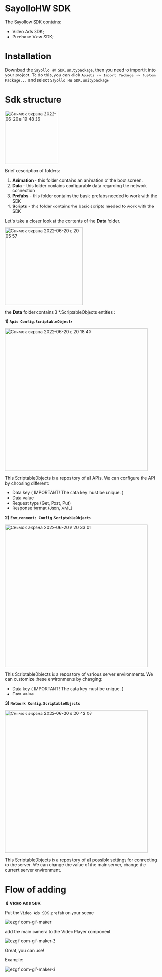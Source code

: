 # SayolloHW SDK
The Sayollow SDK contains: 
  - Video Ads SDK;
  - Purchase View SDK;

# Installation
Download the ```Sayollo HW SDK.unitypackage```, then you need to import it into your project. To do this, you can click ```Assets -> Import Package -> Custom Package...```
and select ```Sayollo HW SDK.unitypackage```

# Sdk structure
<img width="175" alt="Снимок экрана 2022-06-20 в 19 48 26" src="https://user-images.githubusercontent.com/59806365/174662939-ddc99ba7-916c-4d01-bb94-d55646117124.png">

Brief description of folders:
 1) **Animation** - this folder contains an animation of the boot screen.
 2) **Data** - this folder contains configurable data regarding the network connection
 3) **Prefabs** - this folder contains the basic prefabs needed to work with the SDK
 4) **Scripts** - this folder contains the basic scripts needed to work with the SDK

Let's take a closer look at the contents of the **Data** folder.

<img width="255" alt="Снимок экрана 2022-06-20 в 20 05 57" src="https://user-images.githubusercontent.com/59806365/174664840-ec0ee904-7f3d-4a7e-9b8e-3ae6311d05d8.png">

the **Data** folder contains 3 *.ScriptableObjects entities :

**1) ```Apis Config.ScriptableObjects```**

<img width="469" alt="Снимок экрана 2022-06-20 в 20 18 40" src="https://user-images.githubusercontent.com/59806365/174666121-72ad7caa-c7ed-41b5-bb96-4308c8ad2494.png">

This ScriptableObjects is a repository of all APIs. We can configure the API by choosing different:
  - Data key ( IMPORTANT! The data key must be unique. )
  - Data value 
  - Request type (Get, Post, Put)
  - Response format (Json, XML)
  

**2) ```Environments Config.ScriptableObjects```**

<img width="469" alt="Снимок экрана 2022-06-20 в 20 33 01" src="https://user-images.githubusercontent.com/59806365/174667786-e01bf01f-cdfb-4453-98a8-05af95318fe3.png">

This ScriptableObjects is a repository of various server environments. We can customize these environments by changing:
  - Data key ( IMPORTANT! The data key must be unique. )
  - Data value


**3) ```Network Config.ScriptableObjects```**

<img width="469" alt="Снимок экрана 2022-06-20 в 20 42 06" src="https://user-images.githubusercontent.com/59806365/174668756-11a2d904-5471-47ab-aefa-85c356304c79.png">

This ScriptableObjects is a repository of all possible settings for connecting to the server. We can change the value of the main server, change the current server environment.


# Flow of adding

**1) Video Ads SDK**

Put the ```Video Ads SDK.prefab``` on your scene 

![ezgif com-gif-maker](https://user-images.githubusercontent.com/59806365/174673292-ca1b9ca2-d006-4ab1-ac27-c30d1926a08c.gif)

add the main camera to the Video Player component

![ezgif com-gif-maker-2](https://user-images.githubusercontent.com/59806365/174673782-9ac20fa2-95ce-4779-9fa3-2ed7be4e649e.gif)

Great, you can use!

Example: 

![ezgif com-gif-maker-3](https://user-images.githubusercontent.com/59806365/174674170-4676b70e-b78d-4c6e-9eaf-163711b717e7.gif)


